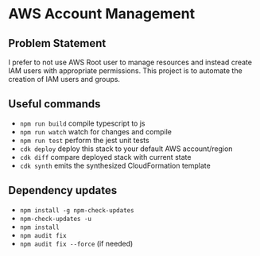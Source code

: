 # AWS Account Management

## Problem Statement

I prefer to not use AWS Root user to manage resources and instead create IAM users with appropriate permissions. This project is to automate the creation of IAM users and groups.

## Useful commands

* `npm run build`   compile typescript to js
* `npm run watch`   watch for changes and compile
* `npm run test`    perform the jest unit tests
* `cdk deploy`      deploy this stack to your default AWS account/region
* `cdk diff`        compare deployed stack with current state
* `cdk synth`       emits the synthesized CloudFormation template

## Dependency updates

* `npm install -g npm-check-updates`
* `npm-check-updates -u`
* `npm install`
* `npm audit fix`
* `npm audit fix --force` (if needed)

